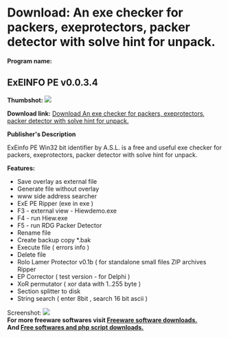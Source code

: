 # Download: An exe checker for packers, exeprotectors, packer detector with solve hint for unpack.

**Program name:**

## ExEINFO PE v0.0.3.4

  
**Thumbshot:** ![](http://www.freewarefiles.com/screenshot/exeinfope_md.gif)   
  
**Download link:** [Download An exe checker for packers, exeprotectors, packer detector with solve hint for unpack.](http://freesoftwares.boysofts.com/ExEINFO-PE_program_21514.html)  
  


**Publisher's Description**  
  


ExEinfo PE Win32 bit identifier by A.S.L. is a free and useful exe checker for packers, exeprotectors, packer detector with solve hint for unpack. 

**Features:**

  * Save overlay as external file 
  * Generate file without overlay 
  * www side address searcher 
  * ExE PE Ripper (exe in exe ) 
  * F3 - external view - Hiewdemo.exe 
  * F4 - run Hiew.exe 
  * F5 - run RDG Packer Detector 
  * Rename file 
  * Create backup copy *.bak 
  * Execute file ( errors info ) 
  * Delete file 
  * Rolo Lamer Protector v0.1b ( for standalone small files ZIP archives Ripper 
  * EP Corrector ( test version - for Delphi ) 
  * XoR permutator ( xor data with 1..255 byte ) 
  * Section splitter to disk 
  * String search ( enter 8bit , search 16 bit ascii ) 

  
  
Screenshot: ![](http://www.freewarefiles.com/screenshot/exeinfope.gif)   
**For more freeware softwares visit [Freeware software downloads.](http://freesoftwares.boysofts.com/)**   
**And [Free softwares and php script downloads.](http://www.boysofts.com/)**
